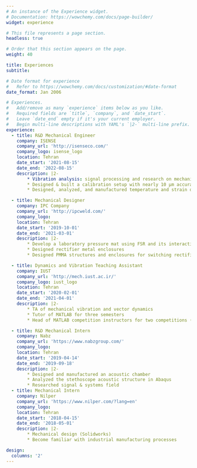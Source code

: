 ```yaml
---
# An instance of the Experience widget.
# Documentation: https://wowchemy.com/docs/page-builder/
widget: experience

# This file represents a page section.
headless: true

# Order that this section appears on the page.
weight: 40

title: Experiences
subtitle:

# Date format for experience
#   Refer to https://wowchemy.com/docs/customization/#date-format
date_format: Jan 2006

# Experiences.
#   Add/remove as many `experience` items below as you like.
#   Required fields are `title`, `company`, and `date_start`.
#   Leave `date_end` empty if it's your current employer.
#   Begin multi-line descriptions with YAML's `|2-` multi-line prefix.
experience:
  - title: R&D Mechanical Engineer
    company: ISENSE
    company_url: 'http://isenseco.com/'
    company_logo: isense_logo
    location: Tehran
    date_start: '2021-08-15'
    date_end: '2022-08-15'
    description: |2-
        * Vibration analysis: signal processing and research on mechanical joints looseness and accelerometers accuracy
        * Designed & built a calibration setup with nearly 10 μm accuracy for crack meters
        * Designed, analyzed, and manufactured temperature and strain data loggers enclosures

  - title: Mechanical Designer
    company: IPC Company
    company_url: 'http://ipcweld.com/'
    company_logo:
    location: Tehran
    date_start: '2019-10-01'
    date_end: '2021-03-01'
    description: |2-
        * Develop a laboratory pressure mat using FSR and its interactive software for movement monitoring (using PyQt and Arduino)
        * Designed rectifier metal enclosures
        * Designed PMMA structures and enclosures for switching rectifiers

  - title: Dynamics and Vibration Teaching Assistant
    company: IUST
    company_url: 'http://mech.iust.ac.ir/'
    company_logo: iust_logo
    location: Tehran
    date_start: '2020-02-01'
    date_end: '2021-04-01'
    description: |2-
        * TA of mechanical vibration and vector dynamics
        * Tutor of MATLAB for three semesters
        * Head of MATLAB competition instructors for two competitions (SSME)

  - title: R&D Mechanical Intern
    company: Nabz
    company_url: 'https://www.nabzgroup.com/'
    company_logo:
    location: Tehran
    date_start: '2019-04-14'
    date_end: '2019-09-18'
    description: |2-
        * Designed and manufactured an acoustic chamber
        * Analyzed the stethoscope acoustic structure in Abaqus
        * Researched signal & systems field
  - title: Mechanical Intern
    company: Nilper
    company_url: 'https://www.nilper.com/?lang=en'
    company_logo:
    location: Tehran
    date_start: '2018-04-15'
    date_end: '2018-05-01'
    description: |2-
        * Mechanical design (Solidworks)
        * Become familiar with industrial manufacturing processes

design:
  columns: '2'
---
```

